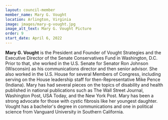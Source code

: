 ```yaml
---
layout: council-member
member_name: Mary G. Vought
location: Arlington, Virginia
image: images/mary-g-vought.jpg
image_alt_text: Mary G. Vought Picture
order: 9
start_date: April 6, 2022
---
```

**Mary G. Vought** is the President and Founder of Vought Strategies and the Executive Director of the Senate Conservatives Fund in Washington, D.C. Prior to that, she worked in the U.S. Senate for Senator Ron Johnson (Wisconsin) as his communications director and then senior advisor. She also worked in the U.S. House for several Members of Congress, including serving on the House leadership staff for then-Representative Mike Pence (Indiana). Mary has had several pieces on the topics of disability and health published in national publications such as The Wall Street Journal, Washington Post, USA Today, and the New York Post. Mary has been a strong advocate for those with cystic fibrosis like her youngest daughter. Vought has a bachelor's degree in communications and one in political science from Vanguard University in Southern California.

